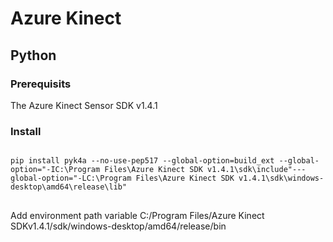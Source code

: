 # Azure Kinect

## Python

### Prerequisits

The Azure Kinect Sensor SDK v1.4.1


### Install

<pre>
<code>
pip install pyk4a --no-use-pep517 --global-option=build_ext --global-option="-IC:\Program Files\Azure Kinect SDK v1.4.1\sdk\include"---global-option="-LC:\Program Files\Azure Kinect SDK v1.4.1\sdk\windows-desktop\amd64\release\lib"
</code>
</pre>

Add environment path variable
C:/Program Files/Azure Kinect SDKv1.4.1/sdk/windows-desktop/amd64/release/bin

